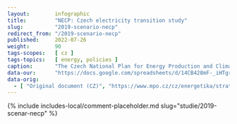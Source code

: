 ```yaml
---
layout:        infographic
title:         "NECP: Czech electricity transition study"
slug:          "2019-scenario-necp"
redirect_from: "/2019-scenario-necp"
published:     2022-07-26
weight:        90
tags-scopes:   [ cz ]
tags-topics:   [ energy, policies ]
caption:       "The Czech National Plan for Energy Production and Climate (NECP) lays out what Czechia needs to do to meet the European goals to cut greenhouse gas emissions, increase the amount of energy produced from renewable sources and enhance energy efficiency. This infographic provides a summary of the Czech electricity generation industry transition by 2030 as described by NECP."
data-our:      "https://docs.google.com/spreadsheets/d/14CB428mF-_iHTgrLb2Dd0zJZ4xHUMdGhbr_FZ2fZy6k/edit"
data-orig:
  - [ "Original document (CZ)", "https://www.mpo.cz/cz/energetika/strategicke-a-koncepcni-dokumenty/vnitrostatni-plan-ceske-republiky-v-oblasti-energetiky-a-klimatu--252016/" ]
---
```


{% include includes-local/comment-placeholder.md slug="studie/2019-scenar-necp" %}
